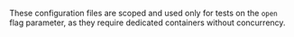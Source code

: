 These configuration files are scoped and used only for tests on the `open` flag parameter, as they require dedicated containers without concurrency.

